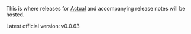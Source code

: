 This is where releases for [Actual](https://actualbudget.com) and accompanying
release notes will be hosted.

Latest official version: v0.0.63
